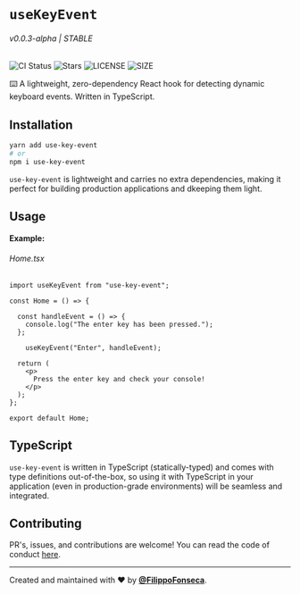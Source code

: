 # `useKeyEvent`

###### v0.0.3-alpha | STABLE

![CI Status](https://github.com/webmail/use-last-fm/workflows/CI/badge.svg)
![Stars](https://img.shields.io/github/stars/filippo-fonseca/use-key-event)
![LICENSE](https://img.shields.io/github/license/filippo-fonseca/use-key-event)
![SIZE](https://img.shields.io/bundlephobia/minzip/use-key-event)

⌨️ A lightweight, zero-dependency React hook for detecting dynamic keyboard events. Written in TypeScript.

## Installation

```bash
yarn add use-key-event
# or
npm i use-key-event
```

`use-key-event` is lightweight and carries no extra dependencies, making it perfect for building production applications and dkeeping them light.

## Usage

**Example:**

###### Home.tsx
```tsx
import useKeyEvent from "use-key-event";

const Home = () => {

  const handleEvent = () => {
    console.log("The enter key has been pressed.");
  };
  
    useKeyEvent("Enter", handleEvent);

  return (
    <p>
      Press the enter key and check your console!
    </p>
  );
};

export default Home;
```

## TypeScript

`use-key-event` is written in TypeScript (statically-typed) and comes with type definitions out-of-the-box, so using it with TypeScript in your application (even in production-grade environments) will be seamless and integrated.

## Contributing

PR's, issues, and contributions are welcome! You can read the code of conduct [here](https://github.com/filippo-fonseca/use-key-event/blob/main/CODE_OF_CONDUCT.md).

<hr /> 

Created and maintained with ❤️ by [**@FilippoFonseca**](https://www.twitter.com/FilippoFonseca).

